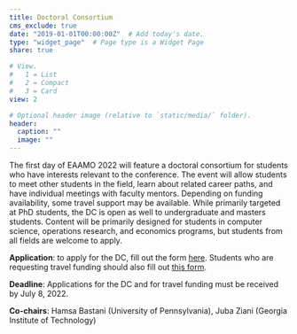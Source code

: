 ```yaml
---
title: Doctoral Consortium
cms_exclude: true
date: "2019-01-01T00:00:00Z"  # Add today's date.
type: "widget_page"  # Page type is a Widget Page
share: true

# View.
#   1 = List
#   2 = Compact
#   3 = Card
view: 2

# Optional header image (relative to `static/media/` folder).
header:
  caption: ""
  image: ""
---
```


The first day of EAAMO 2022 will feature a doctoral consortium for students who have interests relevant to the conference. The event will allow students to meet other students in the field, learn about related career paths, and have individual meetings with faculty mentors. Depending on funding availability, some travel support may be available. While primarily targeted at PhD students, the DC is open as well to undergraduate and masters students. Content will be primarily designed for students in computer science, operations research, and economics programs, but students from all fields are welcome to apply.

**Application**: to apply for the DC, fill out the form [here](https://forms.gle/F8F5r53Lrq6LdcwZA). Students who are requesting travel funding should also fill out [this form](https://docs.google.com/forms/d/e/1FAIpQLSfL4rvmvwuKeBHKyRO5YGeF0wiKGLvFW0rZJk9PuDgl1CDpew/viewform?usp=sf_link).

**Deadline**: Applications for the DC and for travel funding must be received by July 8, 2022. 

**Co-chairs**: Hamsa Bastani (University of Pennsylvania), Juba Ziani (Georgia Institute of Technology)